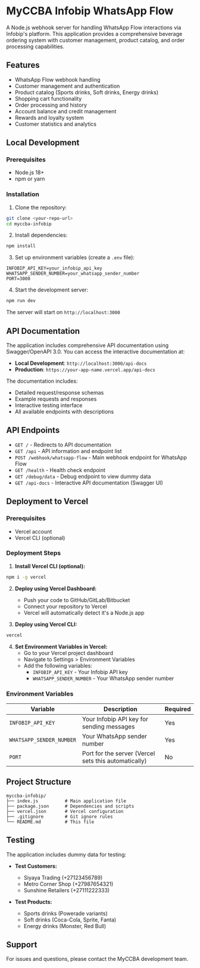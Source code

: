 # MyCCBA Infobip WhatsApp Flow

A Node.js webhook server for handling WhatsApp Flow interactions via Infobip's platform. This application provides a comprehensive beverage ordering system with customer management, product catalog, and order processing capabilities.

## Features

- WhatsApp Flow webhook handling
- Customer management and authentication
- Product catalog (Sports drinks, Soft drinks, Energy drinks)
- Shopping cart functionality
- Order processing and history
- Account balance and credit management
- Rewards and loyalty system
- Customer statistics and analytics

## Local Development

### Prerequisites

- Node.js 18+ 
- npm or yarn

### Installation

1. Clone the repository:
```bash
git clone <your-repo-url>
cd myccba-infobip
```

2. Install dependencies:
```bash
npm install
```

3. Set up environment variables (create a `.env` file):
```env
INFOBIP_API_KEY=your_infobip_api_key
WHATSAPP_SENDER_NUMBER=your_whatsapp_sender_number
PORT=3000
```

4. Start the development server:
```bash
npm run dev
```

The server will start on `http://localhost:3000`

## API Documentation

The application includes comprehensive API documentation using Swagger/OpenAPI 3.0. You can access the interactive documentation at:

- **Local Development**: `http://localhost:3000/api-docs`
- **Production**: `https://your-app-name.vercel.app/api-docs`

The documentation includes:
- Detailed request/response schemas
- Example requests and responses
- Interactive testing interface
- All available endpoints with descriptions

## API Endpoints

- `GET /` - Redirects to API documentation
- `GET /api` - API information and endpoint list
- `POST /webhook/whatsapp-flow` - Main webhook endpoint for WhatsApp Flow
- `GET /health` - Health check endpoint
- `GET /debug/data` - Debug endpoint to view dummy data
- `GET /api-docs` - Interactive API documentation (Swagger UI)

## Deployment to Vercel

### Prerequisites

- Vercel account
- Vercel CLI (optional)

### Deployment Steps

1. **Install Vercel CLI (optional):**
```bash
npm i -g vercel
```

2. **Deploy using Vercel Dashboard:**
   - Push your code to GitHub/GitLab/Bitbucket
   - Connect your repository to Vercel
   - Vercel will automatically detect it's a Node.js app

3. **Deploy using Vercel CLI:**
```bash
vercel
```

4. **Set Environment Variables in Vercel:**
   - Go to your Vercel project dashboard
   - Navigate to Settings > Environment Variables
   - Add the following variables:
     - `INFOBIP_API_KEY` - Your Infobip API key
     - `WHATSAPP_SENDER_NUMBER` - Your WhatsApp sender number

### Environment Variables

| Variable | Description | Required |
|----------|-------------|----------|
| `INFOBIP_API_KEY` | Your Infobip API key for sending messages | Yes |
| `WHATSAPP_SENDER_NUMBER` | Your WhatsApp sender number | Yes |
| `PORT` | Port for the server (Vercel sets this automatically) | No |

## Project Structure

```
myccba-infobip/
├── index.js          # Main application file
├── package.json      # Dependencies and scripts
├── vercel.json       # Vercel configuration
├── .gitignore        # Git ignore rules
└── README.md         # This file
```

## Testing

The application includes dummy data for testing:

- **Test Customers:**
  - Siyaya Trading (+27123456789)
  - Metro Corner Shop (+27987654321)
  - Sunshine Retailers (+27111222333)

- **Test Products:**
  - Sports drinks (Powerade variants)
  - Soft drinks (Coca-Cola, Sprite, Fanta)
  - Energy drinks (Monster, Red Bull)

## Support

For issues and questions, please contact the MyCCBA development team. 